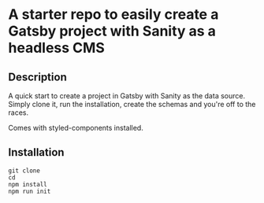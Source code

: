 # A starter repo to easily create a Gatsby project with Sanity as a headless CMS

## Description

A quick start to create a project in Gatsby with Sanity as the data source. Simply clone it, run the installation, create the schemas and you're off to the races.

Comes with styled-components installed.

## Installation

```
git clone
cd
npm install
npm run init
```

